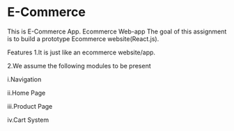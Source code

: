 # E-Commerce

This is E-Commerce App.
Ecommerce Web-app The goal of this assignment is to build a prototype Ecommerce website(React.js).


Features
1.It is just like an ecommerce website/app.

2.We assume the following modules to be present

i.Navigation

ii.Home Page

iii.Product Page

iv.Cart System

